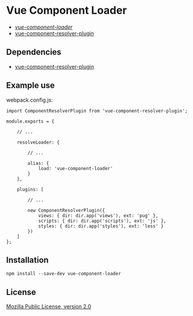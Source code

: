 # Vue Component Loader
[mpl2]: https://tldrlegal.com/license/mozilla-public-license-2.0-(mpl-2)
[loader]: https://github.com/strootje/vue-component-loader
[resolver]: https://github.com/strootje/vue-component-resolver-plugin

* [*vue-component-loader*][loader]
* [vue-component-resolver-plugin][resolver]

## Dependencies
* [vue-component-resolver-plugin][resolver]

## Example use
webpack.config.js:

	import ComponentResolverPlugin from 'vue-component-resolver-plugin';

	module.exports = {

		// ...

		resolveLoader: {

			// ...

			alias: {
				load: 'vue-component-loader'
			}
		},

		plugins: [

			// ...

			new ComponentResolverPlugin({
				views: { dir: dir.app('views'), ext: 'pug' },
				scripts: { dir: dir.app('scripts'), ext: 'js' },
				styles: { dir: dir.app('styles'), ext: 'less' }
			})
		]
	};

## Installation
	npm install --save-dev vue-component-loader

## License
[Mozilla Public License, version 2.0][mpl2]
